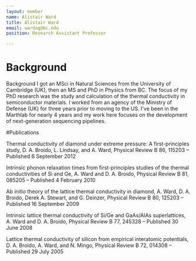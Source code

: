 ```yaml
---
layout: member
name: Alistair Ward
title: Alistair Ward
email: wardag@bc.edu
position: Research Assistant Professor

---
```

<!-- DO NOT REMOVE CODE BLOCK ABOVE THIS LINE. THIS BLOCK WILL SHOW UP ON GITHUB PREVIEW BUT NOT THE WEBSITE -->

# Background

Background
I got an MSci in Natural Sciences from the University of Cambridge (UK), then an MS and PhD in Physics from BC. 
The focus of my PhD research was the study and calculation of the thermal conductivity in semiconductor materials. 
I worked from an agency of the Ministry of Defense (UK) for three years prior to moving to the US. I've been in the 
Marthlab for nearly 4 years and my work here focuses on the development of next-generation sequencing pipelines.

#Publications

Thermal conductivity of diamond under extreme pressure: A first-principles study, D. A. Broido, L. Lindsay, and A. Ward, Physical Review B 86, 115203 – Published 6 September 2012

Intrinsic phonon relaxation times from first-principles studies of the thermal conductivities of Si and Ge, A. Ward and D. A. Broido, Physical Review B 81, 085205 – Published 4 February 2010

Ab initio theory of the lattice thermal conductivity in diamond, A. Ward, D. A. Broido, Derek A. Stewart, and G. Deinzer, Physical Review B 80, 125203 – Published 16 September 2009

Intrinsic lattice thermal conductivity of Si/Ge and GaAs/AlAs superlattices, A. Ward and D. A. Broido, Physical Review B 77, 245328 – Published 30 June 2008

Lattice thermal conductivity of silicon from empirical interatomic potentials, D. A. Broido, A. Ward, and N. Mingo, Physical Review B 72, 014308 – Published 29 July 2005
